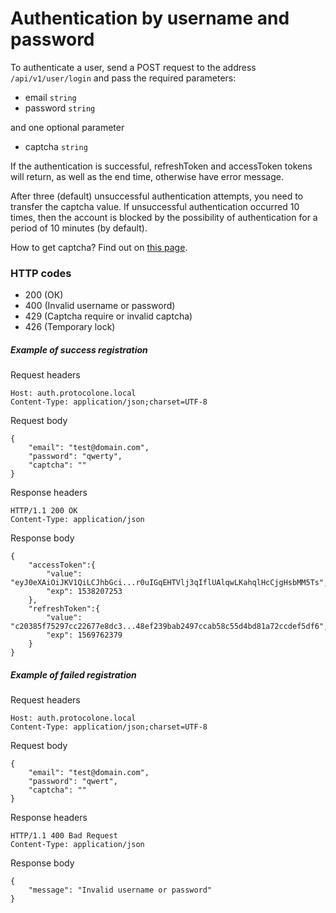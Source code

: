 Authentication by username and password
=======================================

To authenticate a user, send a POST request to the address `/api/v1/user/login` and pass the 
required parameters:
- email `string`
- password `string`

and one optional parameter
- captcha `string`

If the authentication is successful, refreshToken and accessToken tokens will return, 
as well as the end time, otherwise have error message.

After three (default) unsuccessful authentication attempts, you need to transfer the 
captcha value. If unsuccessful authentication occurred 10 times, then the account is 
blocked by the possibility of authentication for a period of 10 minutes (by default).

How to get captcha? Find out on [this page](captcha.md).

### HTTP codes
- 200 (ОК)
- 400 (Invalid username or password)
- 429 (Captcha require or invalid captcha)
- 426 (Temporary lock)

##### Example of success registration
Request headers

    Host: auth.protocolone.local
    Content-Type: application/json;charset=UTF-8
    
Request body

    {
        "email": "test@domain.com", 
        "password": "qwerty", 
        "captcha": ""
    }
    
Response headers

    HTTP/1.1 200 OK
    Content-Type: application/json
    
Response body

    {
        "accessToken":{
            "value": "eyJ0eXAiOiJKV1QiLCJhbGci...r0uIGqEHTVlj3qIflUAlqwLKahqlHcCjgHsbMM5Ts",
            "exp": 1538207253
        },
        "refreshToken":{
            "value": "c20385f75297cc22677e8dc3...48ef239bab2497ccab58c55d4bd81a72ccdef5df6",
            "exp": 1569762379
        }
    }

##### Example of failed registration
Request headers

    Host: auth.protocolone.local
    Content-Type: application/json;charset=UTF-8
    
Request body

    {
        "email": "test@domain.com", 
        "password": "qwert", 
        "captcha": ""
    }
    
Response headers

    HTTP/1.1 400 Bad Request
    Content-Type: application/json
    
Response body

    {
        "message": "Invalid username or password"
    }
